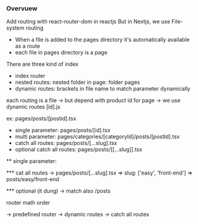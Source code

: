 ### Overvuew
Add routing with react-router-dom in reactjs
But in Nextjs, we use File-system routing 
- When a file is added to the pages directory it's automatically available as a route
- each file in pages directory is a page

There are three kind of index
- index router
- nested routes: nested folder in page: folder pages 
- dynamic routes: brackets in file name to match parameter dynamically

each routing is a file
-> but depend with product id for page -> we use dynamic routes
[id].js

ex: pages/posts/[postid].tsx

- single parameter: pages/posts/[id].tsx
- multi parameter: pages/categories/[categoryId]/posts/[postId].tsx
- catch all routes: pages/posts/[...slug].tsx
- optional catch all routes: pages/posts/[[...slug]].tsx

** single parameter: 

*** cat all routes
-> pages/posts/[...slug].tsx
=> slug: ['easy', 'front-end']
=> posts/easy/front-end

*** optional (it dung)
-> match also /posts

router math order

-> predefined router
-> dynamic routes
-> catch all routes